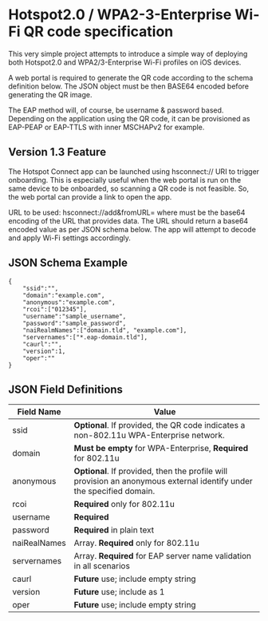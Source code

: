 # Hotspot2.0 / WPA2-3-Enterprise Wi-Fi QR code specification

This very simple project attempts to introduce a simple way of deploying both Hotspot2.0 and WPA2/3-Enterprise Wi-Fi profiles on iOS devices. 

A web portal is required to generate the QR code according to the schema definition below. The JSON object must be then BASE64 encoded before generating the QR image. 

The EAP method will, of course, be username & password based. Depending on the application using the QR code, it can be provisioned as EAP-PEAP or EAP-TTLS with inner MSCHAPv2 for example. 

## Version 1.3 Feature
The Hotspot Connect app can be launched using hsconnect:// URI to trigger onboarding. This is especially useful when the web portal is run on the same device to be onboarded, so scanning a QR code is not feasible. So, the web portal can provide a link to open the app. 

URL to be used: hsconnect://add&fromURL=<value> where *<value>* must be the base64 encoding of the URL that provides data. The URL should return a base64 encoded value as per JSON schema below. The app will attempt to decode and apply Wi-Fi settings accordingly. 

## JSON Schema Example

```
{
    "ssid":"",
    "domain":"example.com",
    "anonymous":"example.com",
    "rcoi":["012345"],
    "username":"sample_username",
    "password":"sample_password",
    "naiRealmNames":["domain.tld", "example.com"],
    "servernames":["*.eap-domain.tld"],
    "caurl":"",
    "version":1,
    "oper":""
}
```

## JSON Field Definitions

| Field Name | Value |
| ----------- | ----------- |
| ssid | **Optional**. If provided, the QR code indicates a non-802.11u WPA-Enterprise network. |
| domain | **Must be empty** for WPA-Enterprise, **Required** for 802.11u |
| anonymous | **Optional**. If provided, then the profile will provision an anonymous external identify under the specified domain. |
| rcoi | **Required** only for 802.11u | 
| username | **Required** |
| password | **Required** in plain text | 
| naiRealNames | Array. **Required** only for 802.11u | 
| servernames | Array. **Required** for EAP server name validation in all scenarios| 
| caurl|**Future** use; include empty string|
| version|**Future** use; include as 1|
| oper|**Future** use; include empty string|
